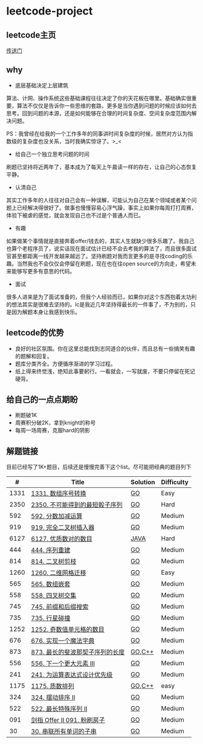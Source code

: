 # leetcode-project

## leetcode主页
[传送门](https://leetcode-cn.com/u/leiwingqueen/)

## why

- 底层基础决定上层建筑

算法、计网、操作系统这些基础课程往往决定了你的天花板在哪里。基础确实很重要，算法不仅仅是告诉你一些思维的套路，更多是当你遇到问题的时候应该如何去思考。回到问题的本源，还是如何能够在合理的时间复杂度、空间复杂度范围内解决问题。

PS：我曾经在给我的一个工作多年的同事讲时间复杂度的时候，居然对方认为指数级的复杂度也没关系，当时我确实惊讶了。>_<

- 给自己一个独立思考问题的时间

刷题已坚持将近两年了，基本成为了每天上午晨读一样的存在，让自己的心态恢复平静。

- 认清自己

其实工作多年的人往往对自己会有一种误解，可能认为自己在某个领域或者某个问题上已经解决得很好了。做事也慢慢容易心浮气躁，事实上如果你每周打打周赛，体验下被虐的感觉，就会发现自己也不过是个普通人而已。

- 有趣

如果做某个事情就是直接奔着offer/钱去的，其实人生就缺少很多乐趣了。我自己也算个老程序员了，说实话现在面试估计已经不会去考我的算法了，而且很多面试官甚至都距离一线开发越来越远了。坚持刷题对我而言更多的是寻找coding的乐趣。当然我也不会仅仅会停留在刷题，现在也在往open source的方向走，希望未来能够写更多有意思的代码。

- 面试

很多人进来是为了面试准备的，但我个人经验而已，如果你对这个东西抱着太功利的想法其实是很难去坚持的。lc是我近几年坚持得最长的一件事了，不为别的，只是因为解题本身让我感到快乐。

## leetcode的优势
- 良好的社区氛围。你在这里总能找到志同道合的伙伴，而且总有一些搞笑有趣的题解和回复。
- 题库分类齐全。方便循序渐进的学习过程。
- 纸上得来终觉浅，绝知此事要躬行。一看就会，一写就废，不要只停留在死记硬背。

## 给自己的一点点期盼

- 刷题破1K
- 周赛积分破2K，拿到knight的称号
- 每周一场周赛，克服hard的阴影

## 解题链接

目前已经写了1K+题目，后续还是慢慢完善下这个list。尽可能把经典的题目列下

| #    | Title                                                        | Solution                                                     | Difficulty |
| ---- | ------------------------------------------------------------ | ------------------------------------------------------------ | ---------- |
| 1331 | [1331. 数组序号转换](https://leetcode.cn/problems/rank-transform-of-an-array/) | [GO](./algorithm/golang/array/arrayRankTransform.go)         | Easy       |
| 2350 | [2350. 不可能得到的最短骰子序列](https://leetcode.cn/problems/shortest-impossible-sequence-of-rolls/) | [GO](./algorithm/golang/weekcontest/bwc83/shortestSequence.go) | Hard       |
| 592  | [592. 分数加减运算](https://leetcode.cn/problems/fraction-addition-and-subtraction/) | [GO](./algorithm/golang/stack/FractionAddition.go)           | Medium     |
| 919  | [919. 完全二叉树插入器](https://leetcode.cn/problems/complete-binary-tree-inserter/) | [GO](./algorithm/golang/tree/CBTInserter.go)                 | Medium     |
| 6127 | [6127. 优质数对的数目](https://leetcode.cn/problems/number-of-excellent-pairs/) | [JAVA](./algorithm/java/src/main/java/com/liyongquan/weeklycontest/wc303/CountExcellentPairs.java) | Hard       |
| 444  | [444. 序列重建](https://leetcode.cn/problems/sequence-reconstruction/) | [GO](./algorithm/golang/topological/sequenceReconstruction.go) | Medium     |
| 814  | [814. 二叉树剪枝](https://leetcode.cn/problems/binary-tree-pruning/) | [GO](./algorithm/golang/tree/PruneTree.go)                   | Medium     |
| 1260 | [1260. 二维网格迁移](https://leetcode.cn/problems/shift-2d-grid/) | [GO](./algorithm/golang/array/shiftGrid.go)                  | Easy       |
| 565  | [565. 数组嵌套](https://leetcode.cn/problems/array-nesting/) | [GO](./algorithm/golang/graph/arrayNesting.go)               | Medium     |
| 558  | [558. 四叉树交集](https://leetcode.cn/problems/logical-or-of-two-binary-grids-represented-as-quad-trees/) | [GO](./algorithm/golang/tree/intersect/Intersect.go)         | Medium     |
| 745  | [745. 前缀和后缀搜索](https://leetcode.cn/problems/prefix-and-suffix-search/) | [GO](./algorithm/golang/tire/WordFilter/WordFilter.go)       | Medium     |
| 735  | [735. 行星碰撞](https://leetcode.cn/problems/asteroid-collision/) | [GO](algorithm/golang/array/asteroidCollision.go)            | Medium     |
| 1252 | [1252. 奇数值单元格的数目](https://leetcode.cn/problems/cells-with-odd-values-in-a-matrix/) | [GO](./algorithm/golang/array/OddCells.go)                   | Medium     |
| 676  | [676. 实现一个魔法字典](https://leetcode.cn/problems/implement-magic-dictionary/) | [GO](./algorithm/golang/tire/MagicDictionary.go)             | Medium     |
| 873  | [873. 最长的斐波那契子序列的长度](https://leetcode.cn/problems/length-of-longest-fibonacci-subsequence/) | [GO](./algorithm/golang/array/lenLongestFibSubseq.go),[C++](./algorithm/cpp/src/array/LenLongestFibSubseq.cpp) | Medium     |
| 556  | [556. 下一个更大元素 III](https://leetcode.cn/problems/next-greater-element-iii/) | [GO](./algorithm/golang/greedy/NextGreaterElement.go)        | Medium     |
| 241  | [241. 为运算表达式设计优先级](https://leetcode.cn/problems/different-ways-to-add-parentheses/) | [GO](./algorithm/golang/backtrace/DiffWaysToCompute.go)      | Medium     |
| 1175 | [1175. 质数排列](https://leetcode.cn/problems/prime-arrangements/) | [GO](./algorithm/golang/math/numPrimeArrangements.go),[C++](./algorithm/cpp/src/array/NumPrimeArrangements.cpp) | easy       |
| 324  | [324. 摆动排序 II](https://leetcode.cn/problems/wiggle-sort-ii/) | [GO](./algorithm/golang/array/WiggleSort.go)                 | Medium     |
| 522  | [522. 最长特殊序列 II](https://leetcode.cn/problems/longest-uncommon-subsequence-ii/) | [GO](./algorithm/golang/array/findLUSlength.go)              | Medium     |
| 091  | [剑指 Offer II 091. 粉刷房子](https://leetcode.cn/problems/JEj789/) | [GO](./algorithm/golang/dp/minCost.go)                       | Medium     |
| 30   | [30. 串联所有单词的子串](https://leetcode.cn/problems/substring-with-concatenation-of-all-words/) | [GO](./algorithm/golang/string/FindSubstring.go)             | Medium     |
